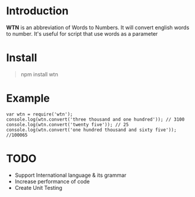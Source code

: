 # Introduction
**WTN** is an abbreviation of Words to Numbers. It will convert english words to number. It's useful for script that use words as a parameter

# Install

> npm install wtn

# Example

    var wtn = require('wtn');
    console.log(wtn.convert('three thousand and one hundred')); // 3100
    console.log(wtn.convert('twenty five')); // 25
    console.log(wtn.convert('one hundred thousand and sixty five')); //100065

# TODO

 - Support International language & its grammar
 - Increase performance of code
 - Create Unit Testing